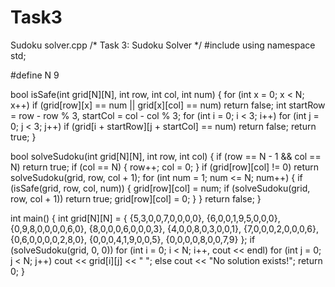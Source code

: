 # Task3
Sudoku solver.cpp
/* Task 3: Sudoku Solver */
#include <iostream>
using namespace std;

#define N 9

bool isSafe(int grid[N][N], int row, int col, int num) {
    for (int x = 0; x < N; x++)
        if (grid[row][x] == num || grid[x][col] == num)
            return false;
    int startRow = row - row % 3, startCol = col - col % 3;
    for (int i = 0; i < 3; i++)
        for (int j = 0; j < 3; j++)
            if (grid[i + startRow][j + startCol] == num)
                return false;
    return true;
}

bool solveSudoku(int grid[N][N], int row, int col) {
    if (row == N - 1 && col == N)
        return true;
    if (col == N) {
        row++;
        col = 0;
    }
    if (grid[row][col] != 0)
        return solveSudoku(grid, row, col + 1);
    for (int num = 1; num <= N; num++) {
        if (isSafe(grid, row, col, num)) {
            grid[row][col] = num;
            if (solveSudoku(grid, row, col + 1))
                return true;
            grid[row][col] = 0;
        }
    }
    return false;
}

int main() {
    int grid[N][N] = { {5,3,0,0,7,0,0,0,0}, {6,0,0,1,9,5,0,0,0}, {0,9,8,0,0,0,0,6,0},
                        {8,0,0,0,6,0,0,0,3}, {4,0,0,8,0,3,0,0,1}, {7,0,0,0,2,0,0,0,6},
                        {0,6,0,0,0,0,2,8,0}, {0,0,0,4,1,9,0,0,5}, {0,0,0,0,8,0,0,7,9} };
    if (solveSudoku(grid, 0, 0))
        for (int i = 0; i < N; i++, cout << endl)
            for (int j = 0; j < N; j++)
                cout << grid[i][j] << " ";
    else
        cout << "No solution exists!";
    return 0;
}
